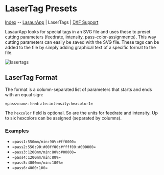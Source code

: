 LaserTag Presets
==================

[Index](index.md) -- [LasaurApp](lasaurapp.md) | LaserTags | [DXF Support](dxf_import.md)

LasaurApp looks for special tags in an SVG file and uses these to preset cutting parameters (feedrate, intensity, pass-color-assignments). This way cutting parameters can easily be saved with the SVG file. These tags can be added to the file by simply adding graphical text of a specific format to the file.

![lasertags](http://farm9.staticflickr.com/8378/8423980589_436253c688.jpg)

LaserTag Format
---------------

The format is a column-separated list of parameters that starts and ends with an equal sign:

`=pass<num>:feedrate:intensity:hexcolor1=`

The `hexcolor` field is optional. So are the units for feedrate and intensity. Up to six hexcolors can be assigned (separated by columns).

### Examples

- `=pass1:550mm/min:90%:#ff0000=`
- `=pass2:550:90:#00ff00:#ffff00:#000000=`
- `=pass3:1200mm/min:80%:#00000=`
- `=pass4:1200mm/min:80%=`
- `=pass5:4000mm/min:100%=`
- `=pass6:4000:100=`
